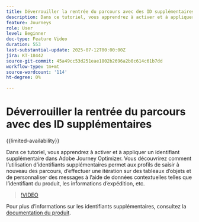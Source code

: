 ```yaml
---
title: Déverrouiller la rentrée du parcours avec des ID supplémentaires
description: Dans ce tutoriel, vous apprendrez à activer et à appliquer un identifiant supplémentaire dans Adobe Journey Optimizer. Vous découvrirez comment l’utilisation d’identifiants supplémentaires permet aux profils de saisir à nouveau des parcours, d’effectuer une itération sur des tableaux d’objets et de personnaliser des messages à l’aide de données contextuelles telles que l’identifiant du produit, les informations d’expédition, etc.
feature: Journeys
role: User
level: Beginner
doc-type: Feature Video
duration: 553
last-substantial-update: 2025-07-12T00:00:00Z
jira: KT-18442
source-git-commit: 45a49cc53d251eae1802b2696a2b0c614c61b7dd
workflow-type: tm+mt
source-wordcount: '114'
ht-degree: 0%

---
```



# Déverrouiller la rentrée du parcours avec des ID supplémentaires

{{limited-availability}}

Dans ce tutoriel, vous apprendrez à activer et à appliquer un identifiant supplémentaire dans Adobe Journey Optimizer. Vous découvrirez comment l’utilisation d’identifiants supplémentaires permet aux profils de saisir à nouveau des parcours, d’effectuer une itération sur des tableaux d’objets et de personnaliser des messages à l’aide de données contextuelles telles que l’identifiant du produit, les informations d’expédition, etc.

>[!VIDEO](https://video.tv.adobe.com/v/3464792/?learn=on&enablevpops)

Pour plus d’informations sur les identifiants supplémentaires, consultez la [documentation du produit](https://experienceleague.adobe.com/fr/docs/journey-optimizer/using/orchestrate-journeys/manage-journey/supplemental-identifier).

